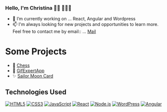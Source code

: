 ### Hello, I'm Christina 👋🏻 👩🏻‍💻


- 🔭 I’m currently working on ... React, Angular and Wordpress
- 📫 I'm always looking for new projects and opportunities to learn more. Feel free to contact me by email:: ... [Mail](christinalorenzomontes@gmail.com)

# Some Projects

- 🚀 [Chess](https://christinalorenzomontes.github.io/JS-Chess/)
- 🌈 [GifExpertApp](christinalorenzomontes@gmail.com)
- ✨ [Sailor Moon Card](https://christinalorenzomontes.github.io/sailor-moon-card/)

## Technologies Used

[![HTML5](https://img.shields.io/badge/HTML5-E34F26?style=flat&logo=html5&logoColor=white)](https://developer.mozilla.org/en-US/docs/Web/Guide/HTML/HTML5)
[![CSS3](https://img.shields.io/badge/CSS3-1572B6?style=flat&logo=css3&logoColor=white)](https://developer.mozilla.org/en-US/docs/Web/CSS)
[![JavaScript](https://img.shields.io/badge/JavaScript-F7DF1E?style=flat&logo=javascript&logoColor=black)](https://developer.mozilla.org/en-US/docs/Web/JavaScript)
[![React](https://img.shields.io/badge/React-61DAFB?style=flat&logo=react&logoColor=white)](https://reactjs.org/)
[![Node.js](https://img.shields.io/badge/Node.js-339933?style=flat&logo=node.js&logoColor=white)](https://nodejs.org/)
[![WordPress](https://img.shields.io/badge/WordPress-21759B?style=flat&logo=wordpress&logoColor=white)](https://wordpress.org/)
[![Angular](https://img.shields.io/badge/Angular-DD0031?style=flat&logo=angular&logoColor=white)](https://angular.io/)


